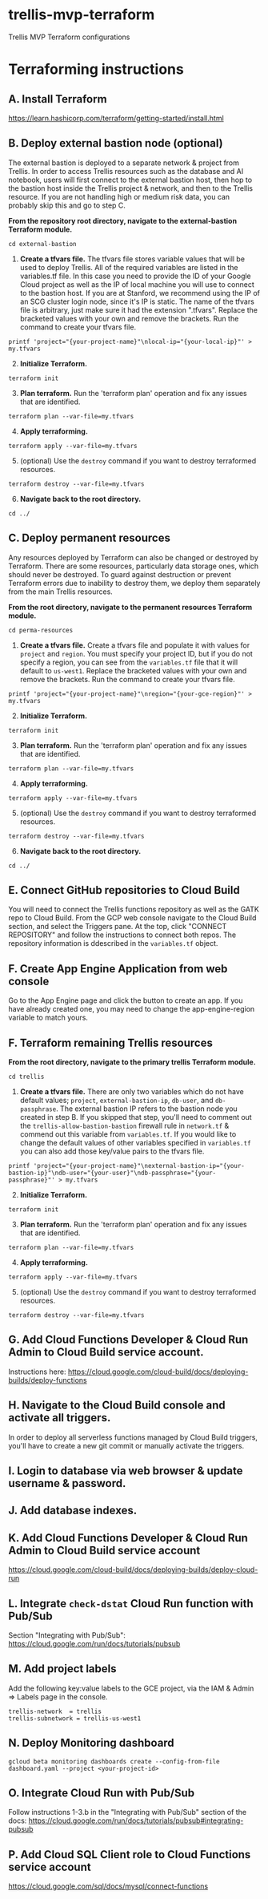 # trellis-mvp-terraform
Trellis MVP Terraform configurations

# Terraforming instructions

## A. Install Terraform
https://learn.hashicorp.com/terraform/getting-started/install.html

## B. Deploy external bastion node (optional)
The external bastion is deployed to a separate network & project from Trellis. In order to access Trellis resources such as the database and AI notebook, users will first connect to the external bastion host, then hop to the bastion host inside the Trellis project & network, and then to the Trellis resource. If you are not handling high or medium risk data, you can probably skip this and go to step C. 

**From the repository root directory, navigate to the external-bastion Terraform module.**

```
cd external-bastion
```

1. **Create a tfvars file.**
The tfvars file stores variable values that will be used to deploy Trellis. All of the required variables are listed in the variables.tf file. In this case you need to provide the ID of your Google Cloud project as well as the IP of local machine you will use to connect to the bastion host. If you are at Stanford, we recommend using the IP of an SCG cluster login node, since it's IP is static. The name of the tfvars file is arbitrary, just make sure it had the extension ".tfvars". Replace the bracketed values with your own and remove the brackets. Run the command to create your tfvars file.

```
printf 'project="{your-project-name}"\nlocal-ip="{your-local-ip}"' > my.tfvars
```
  
2. **Initialize Terraform.**

```
terraform init
```

3. **Plan terraform.**
Run the 'terraform plan' operation and fix any issues that are identified.

```
terraform plan --var-file=my.tfvars 
```

4. **Apply terraforming.**

```
terraform apply --var-file=my.tfvars
```

5. (optional) Use the `destroy` command if you want to destroy terraformed resources.

```
terraform destroy --var-file=my.tfvars
```

6. **Navigate back to the root directory.**

```
cd ../
```
## C. Deploy permanent resources
Any resources deployed by Terraform can also be changed or destroyed by Terraform. There are some resources, particularly data storage ones, which should never be destroyed. To guard against destruction or prevent Terraform errors due to inability to destroy them, we deploy them separately from the main Trellis resources.

**From the root directory, navigate to the permanent resources Terraform module.**

```
cd perma-resources
```

1. **Create a tfvars file.**
Create a tfvars file and populate it with values for `project` and `region`. You must specify your project ID, but if you do not specify a region, you can see from the `variables.tf` file that it will default to `us-west1`. Replace the bracketed values with your own and remove the brackets. Run the command to create your tfvars file.

```
printf 'project="{your-project-name}"\nregion="{your-gce-region}"' > my.tfvars
```

2. **Initialize Terraform.**

```
terraform init
```

3. **Plan terraform.**
Run the 'terraform plan' operation and fix any issues that are identified.

```
terraform plan --var-file=my.tfvars 
```

4. **Apply terraforming.**

```
terraform apply --var-file=my.tfvars
```

5. (optional) Use the `destroy` command if you want to destroy terraformed resources.

```
terraform destroy --var-file=my.tfvars
```

6. **Navigate back to the root directory.**

```
cd ../
```

## E. Connect GitHub repositories to Cloud Build
You will need to connect the Trellis functions repository as well as the GATK repo to Cloud Build. From the GCP web console navigate to the Cloud Build section, and select the Triggers pane. At the top, click "CONNECT REPOSITORY" and follow the instructions to connect both repos. The repository information is ddescribed in the `variables.tf` object.

## F. Create App Engine Application from web console
Go to the App Engine page and click the button to create an app. If you have already created one, you may need to change the app-engine-region variable to match yours.

## F. Terraform remaining Trellis resources
**From the root directory, navigate to the primary trellis Terraform module.**

```
cd trellis
```

1. **Create a tfvars file.**
There are only two variables which do not have default values; `project`, `external-bastion-ip`, `db-user`, and `db-passphrase`. The external bastion IP refers to the bastion node you created in step B. If you skipped that step, you'll need to comment out the `trellis-allow-bastion-bastion` firewall rule in `network.tf` & commend out this variable from `variables.tf`. If you would like to change the default values of other variables specified in `variables.tf` you can also add those key/value pairs to the tfvars file.

```
printf 'project="{your-project-name}"\nexternal-bastion-ip="{your-bastion-ip}"\ndb-user="{your-user}"\ndb-passphrase="{your-passphrase}"' > my.tfvars
```

2. **Initialize Terraform.**

```
terraform init
```

3. **Plan terraform.**
Run the 'terraform plan' operation and fix any issues that are identified.

```
terraform plan --var-file=my.tfvars 
```

4. **Apply terraforming.**

```
terraform apply --var-file=my.tfvars
```

5. (optional) Use the `destroy` command if you want to destroy terraformed resources.

```
terraform destroy --var-file=my.tfvars
```

## G. Add Cloud Functions Developer & Cloud Run Admin to Cloud Build service account.
Instructions here: https://cloud.google.com/cloud-build/docs/deploying-builds/deploy-functions

## H. Navigate to the Cloud Build console and activate all triggers.
In order to deploy all serverless functions managed by Cloud Build triggers, you'll have to create a new git commit or manually activate the triggers.

## I. Login to database via web browser & update username & password.

## J. Add database indexes.

## K. Add Cloud Functions Developer & Cloud Run Admin to Cloud Build service account
https://cloud.google.com/cloud-build/docs/deploying-builds/deploy-cloud-run

## L. Integrate `check-dstat` Cloud Run function with Pub/Sub
Section "Integrating with Pub/Sub": https://cloud.google.com/run/docs/tutorials/pubsub

## M. Add project labels
Add the following key:value labels to the GCE project, via the IAM & Admin => Labels page in the console.

```
trellis-network  = trellis
trellis-subnetwork = trellis-us-west1
```

## N. Deploy Monitoring dashboard
```
gcloud beta monitoring dashboards create --config-from-file dashboard.yaml --project <your-project-id>
```

## O. Integrate Cloud Run with Pub/Sub
Follow instructions 1-3.b in the "Integrating with Pub/Sub" section of the docs: https://cloud.google.com/run/docs/tutorials/pubsub#integrating-pubsub

## P. Add Cloud SQL Client role to Cloud Functions service account
https://cloud.google.com/sql/docs/mysql/connect-functions

